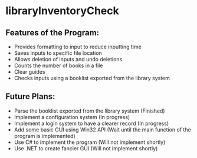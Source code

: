 # libraryInventoryCheck

## Features of the Program:  

* Provides formatting to input to reduce inputting time
* Saves inputs to specific file location
* Allows deletion of inputs and undo deletions
* Counts the number of books in a file
* Clear guides
* Checks inputs using a booklist exported from the library system  
  
  
## Future Plans: <br/>
* Parse the booklist exported from the library system (Finished)
* Implement a configuration system (In progress)
* Implement a login system to have a clearer record (In progress)
* Add some basic GUI using Win32 API (Wait until the main function of the program is implemented)
* Use C# to implement the program (Will not implement shortly)
* Use .NET to create fancier GUI (Will not implement shortly)

